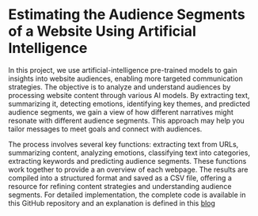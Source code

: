 # Estimating the Audience Segments of a Website Using Artificial Intelligence

In this project, we use artificial-intelligence pre-trained models to gain insights into website audiences, enabling more targeted communication strategies. The objective is to analyze and understand audiences by processing website content through various AI models. By extracting text, summarizing it, detecting emotions, identifying key themes, and predicted audience segments, we gain a view of how different narratives might resonate with different audience segments. This approach may help you tailor messages to meet goals and connect with audiences.

The process involves several key functions: extracting text from URLs, summarizing content, analyzing emotions, classifying text into categories,  extracting keywords and predicting audience segments. These functions work together to provide a an overview of each webpage. The results are compiled into a structured format and saved as a CSV file, offering a resource for refining content strategies and understanding audience segments. For detailed implementation, the complete code is available in this GitHub repository and an explanation is defined in this [blog](https://medium.com/@mauriciotorob/estimating-the-audience-segments-of-a-website-using-artificial-intelligence-f1ead9e9355e) 
